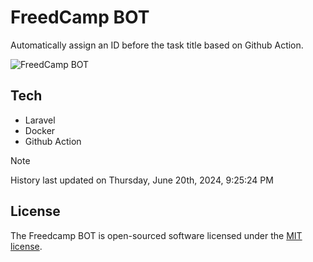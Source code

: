 # FreedCamp BOT

Automatically assign an ID before the task title based on Github Action.

![FreedCamp BOT](https://repository-images.githubusercontent.com/737932867/7d34798b-2680-471c-b089-a78a718d3d6a)

## Tech

- Laravel
- Docker
- Github Action

> [!NOTE]  
> History last updated on Thursday, June 20th, 2024, 9:25:24 PM

## License

The Freedcamp BOT is open-sourced software licensed under the [MIT license](https://opensource.org/licenses/MIT).
